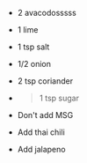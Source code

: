 * 2 avacodosssss
* 1 lime
* 1 tsp salt
* 1/2 onion
* 2 tsp coriander
* >1 tsp sugar

* Don't add MSG
* Add thai chili
* Add jalapeno
